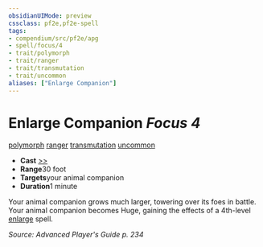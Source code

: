 ```yaml
---
obsidianUIMode: preview
cssclass: pf2e,pf2e-spell
tags:
- compendium/src/pf2e/apg
- spell/focus/4
- trait/polymorph
- trait/ranger
- trait/transmutation
- trait/uncommon
aliases: ["Enlarge Companion"]
---
```

# Enlarge Companion *Focus 4*   
[polymorph](/rules/traits/polymorph.md)  [ranger](/rules/traits/ranger.md)  [transmutation](/rules/traits/transmutation.md)  [uncommon](/rules/traits/uncommon.md)  

- **Cast** [>>](/rules/core-rulebook/chapter-9-playing-the-game.md#Actions "Two-Action") 
- **Range**30 foot
- **Targets**your animal companion
- **Duration**1 minute

Your animal companion grows much larger, towering over its foes in battle. Your animal companion becomes Huge, gaining the effects of a 4th-level [enlarge](/compendium/spells/enlarge.md) spell.

*Source: Advanced Player's Guide p. 234*